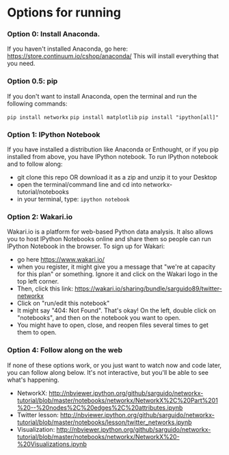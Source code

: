 # Options for running

### Option 0: Install Anaconda.

If you haven't installed Anaconda, go here: https://store.continuum.io/cshop/anaconda/ This will install everything that you need.

### Option 0.5: pip

If you don't want to install Anaconda, open the terminal and run the following commands:

<code>pip install networkx</code>
<code>pip install matplotlib</code>
<code>pip install "ipython[all]"</code>

### Option 1: IPython Notebook

If you have installed a distribution like Anaconda or Enthought, or if you pip installed from above, you have IPython notebook. To run IPython notebook and to follow along:

- git clone this repo OR download it as a zip and unzip it to your Desktop
- open the terminal/command line and cd into networkx-tutorial/notebooks
- in your terminal, type: <code>ipython notebook</code> 

### Option 2: Wakari.io

Wakari.io is a platform for web-based Python data analysis. It also allows you to host IPython Notebooks online and share them so people can run IPython Notebook in the browser. To sign up for Wakari:

- go here https://www.wakari.io/
- when you register, it might give you a message that "we're at capacity for this plan" or something. Ignore it and click on the Wakari logo in the top left corner.
- Then, click this link: https://wakari.io/sharing/bundle/sarguido89/twitter-networkx
- Click on "run/edit this notebook"
- It might say "404: Not Found". That's okay! On the left, double click on "notebooks", and then on the notebook you want to open.
- You might have to open, close, and reopen files several times to get them to open.

### Option 4: Follow along on the web

If none of these options work, or you just want to watch now and code later, you can follow along below. It's not interactive, but you'll be able to see what's happening.

- NetworkX: http://nbviewer.ipython.org/github/sarguido/networkx-tutorial/blob/master/notebooks/networkx/NetworkX%2C%20Part%201%20--%20nodes%2C%20edges%2C%20attributes.ipynb
- Twitter lesson: http://nbviewer.ipython.org/github/sarguido/networkx-tutorial/blob/master/notebooks/lesson/twitter_networks.ipynb
- Visualization: http://nbviewer.ipython.org/github/sarguido/networkx-tutorial/blob/master/notebooks/networkx/NetworkX%20-%20Visualizations.ipynb

